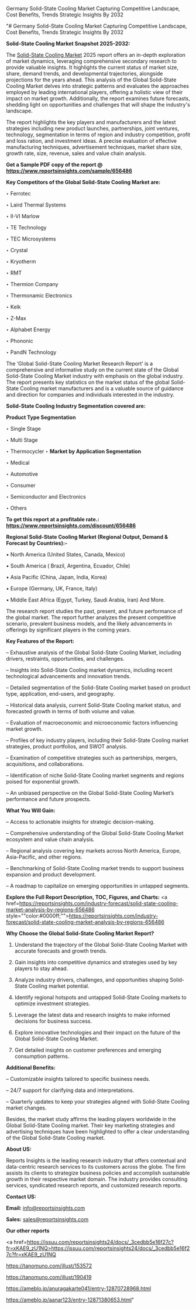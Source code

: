 Germany Solid-State Cooling Market Capturing Competitive Landscape, Cost Benefits, Trends Strategic Insights By 2032

"# Germany Solid-State Cooling Market Capturing Competitive Landscape, Cost Benefits, Trends Strategic Insights By 2032

<strong>Solid-State Cooling Market Snapshot 2025-2032:</strong>

The <a href=https://www.reportsinsights.com/sample/656486>Solid-State Cooling Market</a> 2025 report offers an in-depth exploration of market dynamics, leveraging comprehensive secondary research to provide valuable insights. It highlights the current status of market size, share, demand trends, and developmental trajectories, alongside projections for the years ahead. This analysis of the Global Solid-State Cooling Market delves into strategic patterns and evaluates the approaches employed by leading international players, offering a holistic view of their impact on market growth. Additionally, the report examines future forecasts, shedding light on opportunities and challenges that will shape the industry's landscape.

The report highlights the key players and manufacturers and the latest strategies including new product launches, partnerships, joint ventures, technology, segmentation in terms of region and industry competition, profit and loss ration, and investment ideas. A precise evaluation of effective manufacturing techniques, advertisement techniques, market share size, growth rate, size, revenue, sales and value chain analysis.

<strong>Get a Sample PDF copy of the report @ <a href=https://www.reportsinsights.com/sample/656486 style=color:#0000ff;>https://www.reportsinsights.com/sample/656486</a></strong>

<strong>Key Competitors of the Global Solid-State Cooling Market are:</strong>

‣ Ferrotec

‣ Laird Thermal Systems

‣ II-VI Marlow

‣ TE Technology

‣ TEC Microsystems

‣ Crystal

‣ Kryotherm

‣ RMT

‣ Thermion Company

‣ Thermonamic Electronics

‣ Kelk

‣ Z-Max

‣ Alphabet Energy

‣ Phononic

‣ PandN Technology

The ‘Global Solid-State Cooling Market Research Report’ is a comprehensive and informative study on the current state of the Global Solid-State Cooling Market industry with emphasis on the global industry. The report presents key statistics on the market status of the global Solid-State Cooling market manufacturers and is a valuable source of guidance and direction for companies and individuals interested in the industry.

<strong>Solid-State Cooling Industry Segmentation covered are:</strong>

<strong>Product Type Segmentation</strong>

‣ Single Stage

‣ Multi Stage

‣ Thermocycler
‣ 
<strong>Market by Application Segmentation</strong>

‣ Medical

‣ Automotive

‣ Consumer

‣ Semiconductor and Electronics

‣ Others

<strong>To get this report at a profitable rate.: <a href=https://www.reportsinsights.com/discount/656486 style=color:#0000ff;>https://www.reportsinsights.com/discount/656486</a></strong>

<strong>Regional Solid-State Cooling Market (Regional Output, Demand &amp; Forecast by Countries):-</strong>

• North America (United States, Canada, Mexico)

• South America ( Brazil, Argentina, Ecuador, Chile)

• Asia Pacific (China, Japan, India, Korea)

• Europe (Germany, UK, France, Italy)

• Middle East Africa (Egypt, Turkey, Saudi Arabia, Iran) And More.

The research report studies the past, present, and future performance of the global market. The report further analyzes the present competitive scenario, prevalent business models, and the likely advancements in offerings by significant players in the coming years.

<strong>Key Features of the Report:</strong>

– Exhaustive analysis of the Global Solid-State Cooling Market, including drivers, restraints, opportunities, and challenges.

– Insights into Solid-State Cooling market dynamics, including recent technological advancements and innovation trends.

– Detailed segmentation of the Solid-State Cooling market based on product type, application, end-users, and geography.

– Historical data analysis, current Solid-State Cooling market status, and forecasted growth in terms of both volume and value.

– Evaluation of macroeconomic and microeconomic factors influencing market growth.

– Profiles of key industry players, including their Solid-State Cooling market strategies, product portfolios, and SWOT analysis.

– Examination of competitive strategies such as partnerships, mergers, acquisitions, and collaborations.

– Identification of niche Solid-State Cooling market segments and regions poised for exponential growth.

– An unbiased perspective on the Global Solid-State Cooling Market’s performance and future prospects.

<strong>What You Will Gain:</strong>

– Access to actionable insights for strategic decision-making.

– Comprehensive understanding of the Global Solid-State Cooling Market ecosystem and value chain analysis.

– Regional analysis covering key markets across North America, Europe, Asia-Pacific, and other regions.

– Benchmarking of Solid-State Cooling market trends to support business expansion and product development.

– A roadmap to capitalize on emerging opportunities in untapped segments.

<strong>Explore the Full Report Description, TOC, Figures, and Charts:</strong>
<a href=https://reportsinsights.com/industry-forecast/solid-state-cooling-market-analysis-by-regions-656486 style=""color:#0000ff;"">https://reportsinsights.com/industry-forecast/solid-state-cooling-market-analysis-by-regions-656486</a>

<strong>Why Choose the Global Solid-State Cooling Market Report?</strong>

1. Understand the trajectory of the Global Solid-State Cooling Market with accurate forecasts and growth trends.

2. Gain insights into competitive dynamics and strategies used by key players to stay ahead.

3. Analyze industry drivers, challenges, and opportunities shaping Solid-State Cooling market potential.

4. Identify regional hotspots and untapped Solid-State Cooling markets to optimize investment strategies.

5. Leverage the latest data and research insights to make informed decisions for business success.

6. Explore innovative technologies and their impact on the future of the Global Solid-State Cooling Market.

7. Get detailed insights on customer preferences and emerging consumption patterns.

<strong>Additional Benefits:</strong>

– Customizable insights tailored to specific business needs.

– 24/7 support for clarifying data and interpretations.

– Quarterly updates to keep your strategies aligned with Solid-State Cooling market changes.

Besides, the market study affirms the leading players worldwide in the Global Solid-State Cooling market. Their key marketing strategies and advertising techniques have been highlighted to offer a clear understanding of the Global Solid-State Cooling market.

<strong><strong>About US</strong>:</strong>

Reports Insights is the leading research industry that offers contextual and data-centric research services to its customers across the globe. The firm assists its clients to strategize business policies and accomplish sustainable growth in their respective market domain. The industry provides consulting services, syndicated research reports, and customized research reports.

<strong>Contact US:</strong>

<p class=><b>Email:</b> <a href=mailto:info@reportsinsights.com>info@reportsinsights.com</a></p>
<p class=><b>Sales:</b> <a href=mailto:sales@reportsinsights.com>sales@reportsinsights.com</a></p>

<strong>Our other reports</strong>

<a href=https://issuu.com/reportsinsights24/docs/_3cedbb5e16f27c?fr=xKAE9_zU1NQ>https://issuu.com/reportsinsights24/docs/_3cedbb5e16f27c?fr=xKAE9_zU1NQ</a>

<a href=https://tanomuno.com/illust/153572>https://tanomuno.com/illust/153572</a>

<a href=https://tanomuno.com/illust/190419>https://tanomuno.com/illust/190419</a>

<a href=https://ameblo.jp/anuragakarte041/entry-12870728968.html>https://ameblo.jp/anuragakarte041/entry-12870728968.html</a>

<a href=https://ameblo.jp/aanar123/entry-12871380653.html>https://ameblo.jp/aanar123/entry-12871380653.html</a>"
